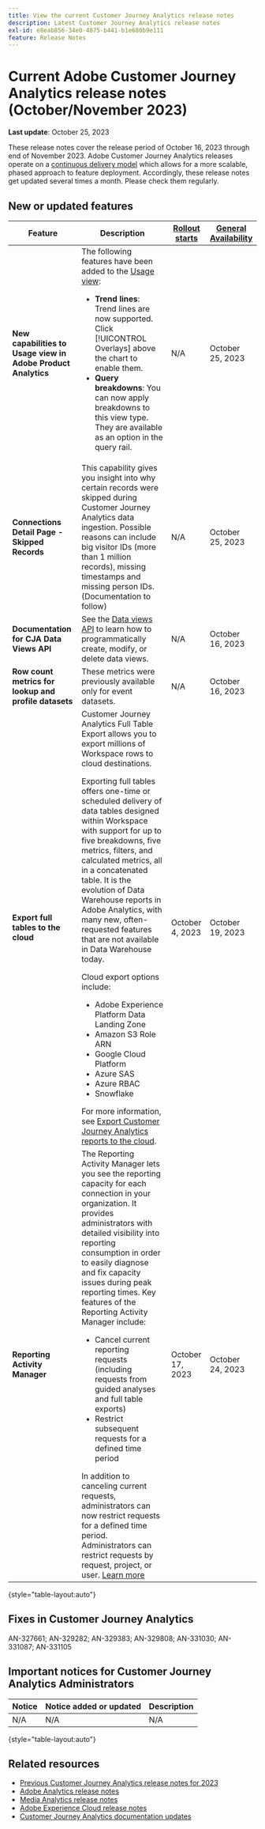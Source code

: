 ```yaml
---
title: View the current Customer Journey Analytics release notes
description: Latest Customer Journey Analytics release notes
exl-id: e8eab856-34e0-4875-b441-b1e680b9e111
feature: Release Notes
---
```

# Current Adobe Customer Journey Analytics release notes (October/November 2023)

**Last update**: October 25, 2023

These release notes cover the release period of October 16, 2023 through end of November 2023. Adobe Customer Journey Analytics releases operate on a [continuous delivery model](releases.md) which allows for a more scalable, phased approach to feature deployment. Accordingly, these release notes get updated several times a month. Please check them regularly.

## New or updated features 

| Feature | Description | [Rollout starts](releases.md) | [General Availability](releases.md) |
| ----------- | ---------- | ------- | ---- |
| **New capabilities to Usage view in Adobe Product Analytics** | The following features have been added to the [Usage view](/help/guided-analysis/types/usage.md):<ul><li>**Trend lines**: Trend lines are now supported. Click [!UICONTROL Overlays] above the chart to enable them.</li><li>**Query breakdowns**: You can now apply breakdowns to this view type. They are available as an option in the query rail.</li></ul> | N/A | October 25, 2023 |
| **Connections Detail Page - Skipped Records** | This capability gives you insight into why certain records were skipped during Customer Journey Analytics data ingestion. Possible reasons can include big visitor IDs (more than 1 million records), missing timestamps and missing person IDs. (Documentation to follow) | N/A | October 25, 2023 |
| **Documentation for CJA Data Views API** | See the [Data views API](https://developer.adobe.com/cja-apis/docs/endpoints/dataviews/) to learn how to programmatically create, modify, or delete data views. | N/A | October 16, 2023 |
| **Row count metrics for lookup and profile datasets** | These metrics were previously available only for event datasets. | N/A | October 16, 2023 | 
| **Export full tables to the cloud** | Customer Journey Analytics Full Table Export allows you to export millions of Workspace rows to cloud destinations. <p>Exporting full tables offers one-time or scheduled delivery of data tables designed within Workspace with support for up to five breakdowns, five metrics, filters, and calculated metrics, all in a concatenated table. It is the evolution of Data Warehouse reports in Adobe Analytics, with many new, often-requested features that are not available in Data Warehouse today.</p><p> Cloud export options include:</p><ul><li>Adobe Experience Platform Data Landing Zone</li><li>Amazon S3 Role ARN</li><li>Google Cloud Platform</li><li>Azure SAS</li><li>Azure RBAC</li><li>Snowflake</li></ul>For more information, see [Export Customer Journey Analytics reports to the cloud](https://experienceleague.adobe.com/docs/analytics-platform/using/cja-workspace/export/export-cloud.html).| October 4, 2023 | October 19, 2023 |
| **Reporting Activity Manager** | The Reporting Activity Manager lets you see the reporting capacity for each connection in your organization. It provides administrators with detailed visibility into reporting consumption in order to easily diagnose and fix capacity issues during peak reporting times. Key features of the Reporting Activity Manager include:<ul><li>Cancel current reporting requests (including requests from guided analyses and full table exports)</li><li>Restrict subsequent requests for a defined time period</li></ul>In addition to canceling current requests, administrators can now restrict requests for a defined time period. Administrators can restrict requests by request, project, or user.  [Learn more](/help/reporting-activity-manager/reporting-activity-overview.md) | October 17, 2023 | October 24, 2023 |

{style="table-layout:auto"}

## Fixes in Customer Journey Analytics

AN-327661; AN-329282; AN-329383; AN-329808; AN-331030; AN-331087; AN-331105

## Important notices for Customer Journey Analytics Administrators

| Notice | Notice added or updated | Description |
| --- | --- | --- |
| N/A | N/A| N/A |

{style="table-layout:auto"}

## Related resources

* [Previous Customer Journey Analytics release notes for 2023](/help/release-notes/2023.md)
* [Adobe Analytics release notes](https://experienceleague.adobe.com/docs/analytics/release-notes/latest.html?lang=en)
* [Media Analytics release notes](https://experienceleague.adobe.com/docs/media-analytics/using/additional-resources/release-notes.html)
* [Adobe Experience Cloud release notes](https://experienceleague.adobe.com/docs/release-notes/experience-cloud/current.html)
* [Customer Journey Analytics documentation updates](/help/release-notes/doc-changes.md)
